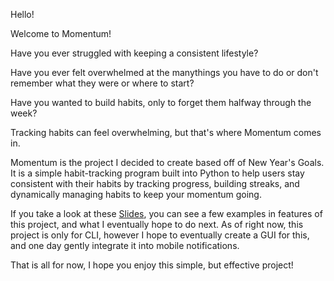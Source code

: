 Hello! 

Welcome to Momentum!

Have you ever struggled with keeping a consistent lifestyle? 

Have you ever felt overwhelmed at the manythings you have to do or don't remember what they were or where to start?

Have you wanted to build habits, only to forget them halfway through the week?

Tracking habits can feel overwhelming, but that's where Momentum comes in.

Momentum is the project I decided to create based off of New Year's Goals. It is a simple habit-tracking program built into Python to help users stay consistent with their habits by tracking progress, building streaks, and dynamically managing habits to keep your momentum going. 

If you take a look at these [Slides], you can see a few examples in features of this project, and what I eventually hope to do next. As of right now, this project is only for CLI, however I hope to eventually create a GUI for this, and one day gently integrate it into mobile notifications.

[Slides]: https://docs.google.com/presentation/d/1wenVAck0ZwbeqaCCfun-PTv2A9glK2xc9iF5CXybKL0/edit?usp=sharing

That is all for now, I hope you enjoy this simple, but effective project!